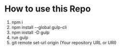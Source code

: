 # How to use this Repo

1. npm i 
2. npm install --global gulp-cli
3. npm install -D gulp
4. run gulp
5. git remote set-url origin (Your repository URL or URI)
